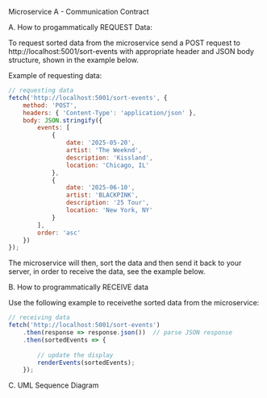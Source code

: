 Microservice A - Communication Contract

A. How to progammatically REQUEST Data:

To request sorted data from the microservice send a POST request to http://localhost:5001/sort-events with appropriate header and JSON body structure, shown in the example below.

Example of requesting data:

```js
// requesting data
fetch('http://localhost:5001/sort-events', {
    method: 'POST',
    headers: { 'Content-Type': 'application/json' },
    body: JSON.stringify({
        events: [
            {
                date: '2025-05-20',
                artist: 'The Weeknd',
                description: 'Kissland',
                location: 'Chicago, IL'
            },
            {
                date: '2025-06-10',
                artist: 'BLACKPINK',
                description: '25 Tour',
                location: 'New York, NY'
            }
        ],
        order: 'asc'
    })
});
```
The microservice will then, sort the data and then send it back to your server, in order to receive the data, see the example below.

B. How to programmatically RECEIVE data

Use the following example to receivethe sorted data from the microservice:

```js
// receiving data
fetch('http://localhost:5001/sort-events')
    .then(response => response.json())  // parse JSON response
    .then(sortedEvents => {
        
        // update the display
        renderEvents(sortedEvents);
    });
```

C. UML Sequence Diagram
